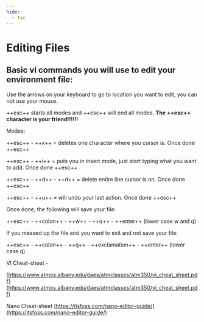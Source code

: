 ```yaml
---
hide:
  - toc
---
```

<script>
  document.title = "Tips and Tricks - Edit Files";
</script>
# Editing Files

## Basic vi commands you will use to edit your environment file:

Use the arrows on your keyboard to go to location you want to edit, you can not use your mouse.

++esc++    starts all modes and ++esc++  will end all modes. **The ++esc++ character is your friend!!!!!!**

Modes:

++esc++ - ++x++     = deletes one character where you cursor is. Once done ++esc++

++esc++ - ++i++      =  puts you in insert mode, just start typing what you want to add. Once done ++esc++

++esc++ - ++d++ - ++d++  = delete entire line cursor is on.  Once done ++esc++

++esc++ - ++u++     = will undo your last action.  Once done ++esc++

Once done, the following will save your file:

++esc++ - ++colon++ - ++w++ - ++q++ - ++enter++ (lower case w and q)  

If you messed up the file and you want to exit and not save your file:

++esc++ -  ++colon++ - ++q++ - ++exclamation++ - ++enter++ (lower case q)    

VI Cheat-sheet -

[https://www.atmos.albany.edu/daes/atmclasses/atm350/vi_cheat_sheet.pdf](https://www.atmos.albany.edu/daes/atmclasses/atm350/vi_cheat_sheet.pdf)

Nano Cheat-sheet           [https://itsfoss.com/nano-editor-guide/](https://itsfoss.com/nano-editor-guide/)

